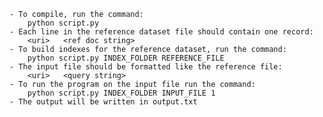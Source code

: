 	- To compile, run the command:
		python script.py
	- Each line in the reference dataset file should contain one record:
		<uri>	<ref doc string>
	- To build indexes for the reference dataset, run the command:
		python script.py INDEX_FOLDER REFERENCE_FILE
	- The input file should be formatted like the reference file:
		<uri>	<query string>
	- To run the program on the input file run the command:
		python script.py INDEX_FOLDER INPUT_FILE 1
	- The output will be written in output.txt
	